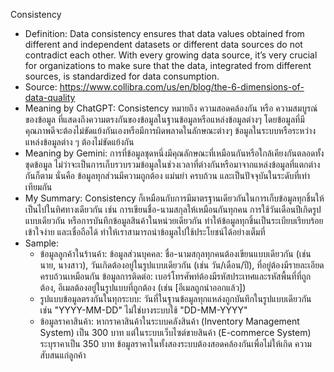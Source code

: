 Consistency
- Definition: Data consistency ensures that data values obtained from different and independent datasets or different data sources do not contradict each other. With every growing data source, it’s very crucial for organizations 
  to make sure that the data, integrated from different sources, is standardized for data consumption.
- Source: https://www.collibra.com/us/en/blog/the-6-dimensions-of-data-quality
- Meaning by ChatGPT: Consistency หมายถึง ความสอดคล้องกัน หรือ ความสมบูรณ์ของข้อมูล ที่แสดงถึงความตรงกันของข้อมูลในฐานข้อมูลหรือแหล่งข้อมูลต่างๆ โดยข้อมูลที่มีคุณภาพดีจะต้องไม่ขัดแย้งกันเองหรือมีการผิดพลาดในลักษณะต่างๆ
  ข้อมูลในระบบหรือระหว่างแหล่งข้อมูลต่าง ๆ ต้องไม่ขัดแย้งกัน 
- Meaning by Gemini: การที่ข้อมูลชุดหนึ่งมีคุณลักษณะที่เหมือนกันหรือใกล้เคียงกันตลอดทั้งชุดข้อมูล ไม่ว่าจะเป็นการเก็บรวบรวมข้อมูลในช่วงเวลาที่ต่างกันหรือมาจากแหล่งข้อมูลที่แตกต่างกันก็ตาม
  นั่นคือ ข้อมูลทุกส่วนมีความถูกต้อง แม่นยำ ครบถ้วน และเป็นปัจจุบันในระดับที่เท่าเทียมกัน
- My Summary: Consistency ก็เหมือนกับการมีมาตรฐานเดียวกันในการเก็บข้อมูลทุกชิ้นให้เป็นไปในทิศทางเดียวกัน เช่น การเขียนชื่อ-นามสกุลให้เหมือนกันทุกคน
  การใช้วันเดือนปีเกิดรูปแบบเดียวกัน หรือการบันทึกข้อมูลสินค้าในหน่วยเดียวกัน ทำให้ข้อมูลทุกชิ้นเป็นระเบียบเรียบร้อย เข้าใจง่าย และเชื่อถือได้ ทำให้เราสามารถนำข้อมูลไปใช้ประโยชน์ได้อย่างเต็มที่
- Sample:
  - ข้อมูลลูกค้าในร้านค้า: ข้อมูลส่วนบุคคล: ชื่อ-นามสกุลทุกคนต้องเขียนแบบเดียวกัน (เช่น นาย, นางสาว), วันเกิดต้องอยู่ในรูปแบบเดียวกัน (เช่น วัน/เดือน/ปี), ที่อยู่ต้องมีรายละเอียดครบถ้วนเหมือนกัน
                      ข้อมูลการติดต่อ: เบอร์โทรศัพท์ต้องมีรหัสประเทศและรหัสพื้นที่ที่ถูกต้อง, อีเมลต้องอยู่ในรูปแบบที่ถูกต้อง (เช่น [อีเมลถูกนำออกแล้ว])
  - รูปแบบข้อมูลตรงกันในทุกระบบ: วันที่ในฐานข้อมูลทุกแหล่งถูกบันทึกในรูปแบบเดียวกัน เช่น "YYYY-MM-DD" ไม่ใช่บางระบบใช้ "DD-MM-YYYY"
  - ข้อมูลราคาสินค้า: หากราคาสินค้าในระบบคลังสินค้า (Inventory Management System) เป็น 300 บาท แต่ในระบบเว็บไซต์ขายสินค้า (E-commerce System) ระบุราคาเป็น 350 บาท ข้อมูลราคาในทั้งสองระบบต้องสอดคล้องกันเพื่อไม่ให้เกิด     ความสับสนแก่ลูกค้า
